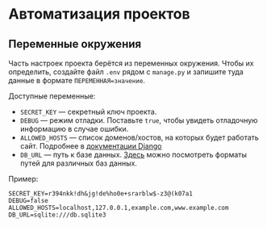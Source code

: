 # Автоматизация проектов

## Переменные окружения

Часть настроек проекта берётся из переменных окружения. Чтобы их определить, создайте файл `.env` рядом с `manage.py` и запишите туда данные в формате `ПЕРЕМЕННАЯ=значение`.

Доступные переменные:

- `SECRET_KEY` — секретный ключ проекта.
- `DEBUG` — режим отладки. Поставьте `true`, чтобы увидеть отладочную информацию в случае ошибки.
- `ALLOWED_HOSTS` — список доменов/хостов, на которых будет работать сайт. Подробнее в [документации Django](https://docs.djangoproject.com/en/4.0/ref/settings/#allowed-hosts)
- `DB_URL` — путь к базе данных. [Здесь](https://github.com/kennethreitz/dj-database-url#url-schema) можно посмотреть форматы путей для различных баз данных.

Пример:

```env
SECRET_KEY=r394nkk!dh&jg!de%ho0e+srarblw$-z3@(k07a1
DEBUG=false
ALLOWED_HOSTS=localhost,127.0.0.1,example.com,www.example.com
DB_URL=sqlite:///db.sqlite3
```